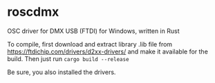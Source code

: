 # roscdmx
OSC driver for DMX USB (FTDI) for Windows, written in Rust

To compile, first download and extract library .lib file from https://ftdichip.com/drivers/d2xx-drivers/ and make it available for the build.
Then just run `cargo build --release`

Be sure, you also installed the drivers.

